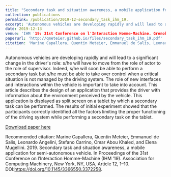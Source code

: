 ```yaml
---
title: "Secondary task and situation awareness, a mobile application for semi-autonomous vehicle"
collection: publications
permalink: /publication/2019-12-secondary_task_ihm_19.
excerpt: 'Autonomous vehicles are developing rapidly and will lead to a significant change in the driver's role: s/he will have to move from the role of actor to the role of supervisor. Indeed, s/he will soon be able to perform a secondary task but s/he must be able to take over control when a critical situation is not managed by the driving system. The role of new interfaces and interactions within the vehicle is important to take into account. This article describes the design of an application that provides the driver with information about the environment perceived by the vehicle. This application is displayed as split screen on a tablet by which a secondary task can be performed. The results of initial experiment showed that the participants correctly identified all the factors limiting the proper functioning of the driving system while performing a secondary task on the tablet.'
date: 2019-12-13
venue: 'IHM '19: 31st Conference on l'Interaction Homme-Machine. Grenoble, France'
paperurl: 'http://qmeteier.github.io/files/secondary_task_ihm_19.pdf'
citation: 'Marine Capallera, Quentin Meteier, Emmanuel de Salis, Leonardo Angelini, Stefano Carrino, Omar Abou Khaled, and Elena Mugellini. 2019. Secondary task and situation awareness, a mobile application for semi-autonomous vehicle. In Proceedings of the 31st Conference on l’Interaction Homme-Machine (IHM ’19). Association for Computing Machinery, New York, NY, USA, Article 12, 1–10. DOI:https://doi.org/10.1145/3366550.3372258'
---
```


Autonomous vehicles are developing rapidly and will lead to a significant change in the driver's role: s/he will have to move from the role of actor to the role of supervisor. Indeed, s/he will soon be able to perform a secondary task but s/he must be able to take over control when a critical situation is not managed by the driving system. The role of new interfaces and interactions within the vehicle is important to take into account. This article describes the design of an application that provides the driver with information about the environment perceived by the vehicle. This application is displayed as split screen on a tablet by which a secondary task can be performed. The results of initial experiment showed that the participants correctly identified all the factors limiting the proper functioning of the driving system while performing a secondary task on the tablet.

[Download paper here](http://qmeteier.github.io/files/secondary_task_ihm_19.pdf)

Recommended citation: Marine Capallera, Quentin Meteier, Emmanuel de Salis, Leonardo Angelini, Stefano Carrino, Omar Abou Khaled, and Elena Mugellini. 2019. Secondary task and situation awareness, a mobile application for semi-autonomous vehicle. In Proceedings of the 31st Conference on l’Interaction Homme-Machine (IHM ’19). Association for Computing Machinery, New York, NY, USA, Article 12, 1–10. DOI:https://doi.org/10.1145/3366550.3372258.
